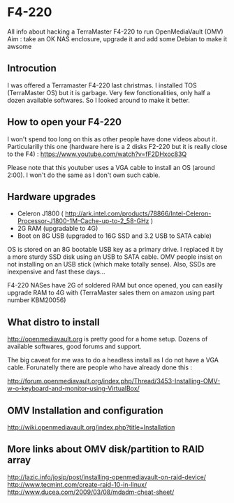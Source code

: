# F4-220
All info about hacking a TerraMaster F4-220 to run OpenMediaVault (OMV)
Aim : take an OK NAS enclosure, upgrade it and add some Debian to make it awsome

## Introcution

I was offered a Terramaster F4-220 last christmas. I installed TOS (TerraMaster OS) but it is garbage. Very few fonctionalities, only half a dozen available softwares. So I looked around to make it better.

## How to open your F4-220

I won't spend too long on this as other people have done videos about it. Particularilly this one (hardware here is a 2 disks F2-220 but it is really close to the F4) : https://www.youtube.com/watch?v=fF2DHxoc83Q 

Please note that this youtuber uses a VGA cable to install an OS (around 2:00). I won't do the same as I don't own such cable.

## Hardware upgrades

* Celeron J1800  ( http://ark.intel.com/products/78866/Intel-Celeron-Processor-J1800-1M-Cache-up-to-2_58-GHz ) 
* 2G RAM (upgradable to 4G) 
* Boot on 8G USB (upgraded to 16G SSD and 3.2 USB to SATA cable) 

OS is stored on an 8G bootable USB key as a primary drive. I replaced it by a more sturdy SSD disk using an USB to SATA cable. OMV people insist on not installing on an USB stick (which make totally sense). Also, SSDs are inexpensive and fast these days... 

F4-220 NASes have 2G of soldered RAM but once opened, you can easilly upgrade RAM to 4G with (TerraMaster sales them on amazon using part number KBM20056)


## What distro to install

http://openmediavault.org is pretty good for a home setup. Dozens of available softwares, good forums and support. 

The big caveat for me was to do a headless install as I do not have a VGA cable. Forunatelly there are people who have already done this :

http://forum.openmediavault.org/index.php/Thread/3453-Installing-OMV-w-o-keyboard-and-monitor-using-VirtualBox/

## OMV Installation and configuration
http://wiki.openmediavault.org/index.php?title=Installation


## More links about OMV disk/partition to RAID array
http://lazic.info/josip/post/installing-openmediavault-on-raid-device/
http://www.tecmint.com/create-raid-10-in-linux/
http://www.ducea.com/2009/03/08/mdadm-cheat-sheet/
